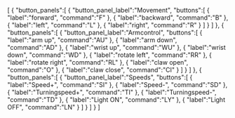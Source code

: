 [
   {
      "button_panels":[
         {
            "button_panel_label":"Movement",
            "buttons":[
               {
                  "label":"forward",
                  "command":"F"
               },
               {
                  "label":"backward",
                  "command":"B"
               },
               {
                  "label":"left",
                  "command":"L"
               },
               {
                  "label":"right",
                  "command":"R"
               }
            ]
         }
      ]
   },
   {
      "button_panels":[
         {
            "button_panel_label":"Armcontrol",
            "buttons":[
               {
                  "label":"arm up",
                  "command":"AU"
               },
               {
                  "label":"arm down",
                  "command":"AD"
               },
               {
                  "label":"wrist up",
                  "command":"WU"
               },
               {
                  "label":"wrist down",
                  "command":"WD"
               },
               {
                  "label":"rotate left",
                  "command":"RR"
               },
               {
                  "label":"rotate right",
                  "command":"RL"
               },
               {
                  "label":"claw open",
                  "command":"O"
               },
               {
                  "label":"claw close",
                  "command":"CI"
               }
            ]
         }
      ]
   },
   {
      "button_panels":[
         {
            "button_panel_label":"Speeds",
            "buttons":[
               {
                  "label":"Speed+",
                  "command":"SI"
               },
               {
                  "label":"Speed-",
                  "command":"SD"
               },
               {
                  "label":"Turningspeed+",
                  "command":"TI"
               },
               {
                  "label":"Turningspeed-",
                  "command":"TD"
               },
               {
                  "label":"Light ON",
                  "command":"LY"
               },
               {
                  "label":"Light OFF",
                  "command":"LN"
               }
            ]
         }
      ]
   }
]